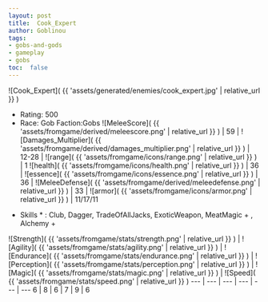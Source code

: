 ```yaml
---
layout: post
title:  Cook_Expert
author: Goblinou
tags:
- gobs-and-gods
- gameplay
- gobs
toc:  false
---
```


![Cook_Expert]( {{ 'assets/generated/enemies/cook_expert.jpg' | relative_url }} )
- Rating: 500
- Race: Gob  Faction:Gobs
![MeleeScore]( {{ 'assets/fromgame/derived/meleescore.png' | relative_url }} ) | 59 | ![Damages_Multiplier]( {{ 'assets/fromgame/derived/damages_multiplier.png' | relative_url }} ) | 12-28 | ![range]( {{ 'assets/fromgame/icons/range.png' | relative_url }} ) | 1
![health]( {{ 'assets/fromgame/icons/health.png' | relative_url }} ) | 36 | ![essence]( {{ 'assets/fromgame/icons/essence.png' | relative_url }} ) | 36 | ![MeleeDefense]( {{ 'assets/fromgame/derived/meleedefense.png' | relative_url }} ) | 33 | ![armor]( {{ 'assets/fromgame/icons/armor.png' | relative_url }} ) | 11/17/11
* Skills * : Club, Dagger, TradeOfAllJacks, ExoticWeapon, MeatMagic + , Alchemy + 

![Strength]( {{ 'assets/fromgame/stats/strength.png' | relative_url }} ) | ![Agility]( {{ 'assets/fromgame/stats/agility.png' | relative_url }} ) | ![Endurance]( {{ 'assets/fromgame/stats/endurance.png' | relative_url }} ) | ![Perception]( {{ 'assets/fromgame/stats/perception.png' | relative_url }} ) | ![Magic]( {{ 'assets/fromgame/stats/magic.png' | relative_url }} ) | ![Speed]( {{ 'assets/fromgame/stats/speed.png' | relative_url }} )
--- | --- | --- | --- | --- | ---
6 | 8 | 6 | 7 | 9 | 6
